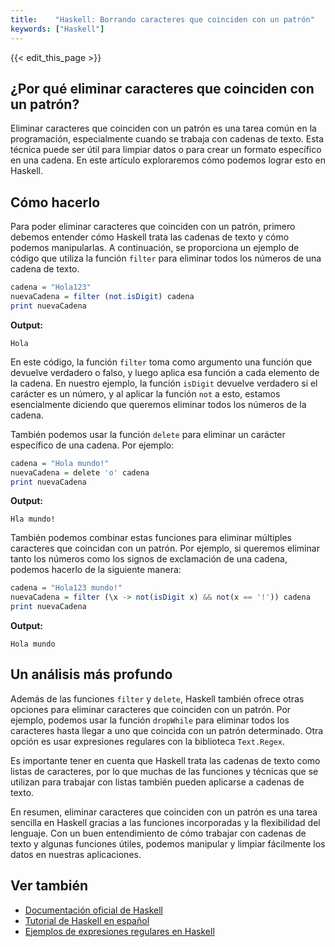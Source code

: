 ```yaml
---
title:    "Haskell: Borrando caracteres que coinciden con un patrón"
keywords: ["Haskell"]
---
```


{{< edit_this_page >}}

## ¿Por qué eliminar caracteres que coinciden con un patrón?

Eliminar caracteres que coinciden con un patrón es una tarea común en la programación, especialmente cuando se trabaja con cadenas de texto. Esta técnica puede ser útil para limpiar datos o para crear un formato específico en una cadena. En este artículo exploraremos cómo podemos lograr esto en Haskell.

## Cómo hacerlo
Para poder eliminar caracteres que coinciden con un patrón, primero debemos entender cómo Haskell trata las cadenas de texto y cómo podemos manipularlas. A continuación, se proporciona un ejemplo de código que utiliza la función `filter` para eliminar todos los números de una cadena de texto.

```Haskell
cadena = "Hola123"
nuevaCadena = filter (not.isDigit) cadena
print nuevaCadena
```
**Output:**

```
Hola
```

En este código, la función `filter` toma como argumento una función que devuelve verdadero o falso, y luego aplica esa función a cada elemento de la cadena. En nuestro ejemplo, la función `isDigit` devuelve verdadero si el carácter es un número, y al aplicar la función `not` a esto, estamos esencialmente diciendo que queremos eliminar todos los números de la cadena.

También podemos usar la función `delete` para eliminar un carácter específico de una cadena. Por ejemplo:

```Haskell
cadena = "Hola mundo!"
nuevaCadena = delete 'o' cadena
print nuevaCadena
```
**Output:**

```
Hla mundo!
```

También podemos combinar estas funciones para eliminar múltiples caracteres que coincidan con un patrón. Por ejemplo, si queremos eliminar tanto los números como los signos de exclamación de una cadena, podemos hacerlo de la siguiente manera:

```Haskell
cadena = "Hola123 mundo!"
nuevaCadena = filter (\x -> not(isDigit x) && not(x == '!')) cadena
print nuevaCadena
```
**Output:**

```
Hola mundo
```

## Un análisis más profundo

Además de las funciones `filter` y `delete`, Haskell también ofrece otras opciones para eliminar caracteres que coinciden con un patrón. Por ejemplo, podemos usar la función `dropWhile` para eliminar todos los caracteres hasta llegar a uno que coincida con un patrón determinado. Otra opción es usar expresiones regulares con la biblioteca `Text.Regex`.

Es importante tener en cuenta que Haskell trata las cadenas de texto como listas de caracteres, por lo que muchas de las funciones y técnicas que se utilizan para trabajar con listas también pueden aplicarse a cadenas de texto.

En resumen, eliminar caracteres que coinciden con un patrón es una tarea sencilla en Haskell gracias a las funciones incorporadas y la flexibilidad del lenguaje. Con un buen entendimiento de cómo trabajar con cadenas de texto y algunas funciones útiles, podemos manipular y limpiar fácilmente los datos en nuestras aplicaciones.

## Ver también

- [Documentación oficial de Haskell](https://www.haskell.org/documentation/)
- [Tutorial de Haskell en español](https://www.paradigmadigital.com/dev/haskell-en-espanol/)
- [Ejemplos de expresiones regulares en Haskell](https://wiki.haskell.org/Regular_expressions_examples)